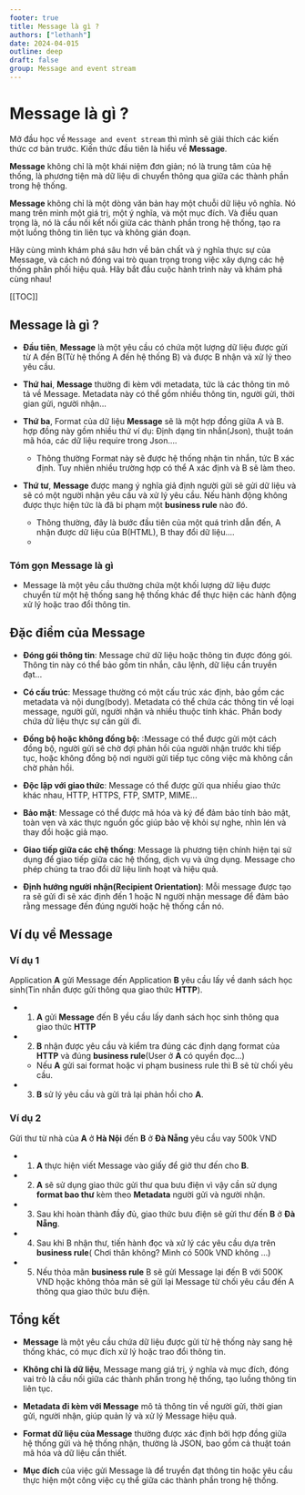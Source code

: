 ```yaml
---
footer: true
title: Message là gì ?
authors: ["lethanh"]
date: 2024-04-015
outline: deep
draft: false
group: Message and event stream
---
```

# Message là gì ?

Mở đầu học về `Message and event stream` thì mình sẽ giải thích các kiến thức cơ bản trước. Kiến thức đầu tiên là hiểu về **Message**.

**Message** không chỉ là một khái niệm đơn giản; nó là trung tâm của hệ thống, là phương tiện mà dữ liệu di chuyển thông qua giữa các thành phần trong hệ thống.

**Message** không chỉ là một dòng văn bản hay một chuỗi dữ liệu vô nghĩa. Nó mang trên mình một giá trị, một ý nghĩa, và một mục đích. Và điều quan trọng là, nó là cầu nối kết nối giữa các thành phần trong hệ thống, tạo ra một luồng thông tin liên tục và không gián đoạn.

Hãy cùng mình khám phá sâu hơn về bản chất và ý nghĩa thực sự của Message, và cách nó đóng vai trò quan trọng trong việc xây dựng các hệ thống phân phối hiệu quả. Hãy bắt đầu cuộc hành trình này và khám phá cùng nhau!

[[TOC]]

## Message là gì ?
- **Đầu tiên**, **Message** là một yêu cầu có chứa một lượng dữ liệu được gửi từ A đến B(Từ hệ thống A đến hệ thống B) và được B nhận và xử lý theo yêu cầu.

- **Thứ hai**, **Message** thường đi kèm với metadata, tức là các thông tin mô tả về Message. Metadata này có thể gồm nhiều thông tin, người gửi, thời gian gửi, người nhận...

- **Thứ ba**, Format của dữ liệu **Message** sẽ là một hợp đồng giữa A và B. hợp đồng này gồm nhiều thứ ví dụ: Định dạng tin nhắn(Json), thuật toán mã hóa, các dữ liệu require trong Json....
  - Thông thường Format này sẽ được hệ thống nhận tin nhắn, tức B xác định. Tuy nhiên nhiều trường hợp có thể A xác định và B sẽ làm theo.

- **Thứ tư**, **Message** được mang ý nghĩa giả định người gửi sẽ gửi dữ liệu và sẽ có một người nhận yêu cầu và xử lý yêu cầu. Nếu hành động không được thực hiện tức là đã bi phạm một **business rule** nào đó.
  - Thông thường, đây là bước đầu tiên của một quá trình dẫn đến, A nhận được dữ liệu của B(HTML), B thay đổi dữ liệu....
  - 
### **Tóm gọn Message là gì**
- Message là một yêu cầu thường chứa một khối lượng dữ liệu được chuyển từ một hệ thống sang hệ thống khác để thực hiện các hành động xử lý hoặc trao đổi thông tin. 

## Đặc điểm của Message
- **Đóng gói thông tin**: Message chứ dữ liệu hoặc thông tin được đóng gói. Thông tin này có thể bảo gồm tin nhắn, câu lệnh, dữ liệu cần truyền đạt...

- **Có cấu trúc**: Message thường có một cấu trúc xác định, bảo gồm các metadata và nội dung(body). Metadata có thể chứa các thông tin về loại message, người gửi, người nhận và nhiều thuộc tính khác. Phần body chứa dữ liệu thực sự cần gửi đi.

- **Đồng bộ hoặc không đồng bộ:** :Message có thể được gửi một cách đồng bộ, người gửi sẽ chờ đợi phản hồi của người nhận trước khi tiếp tục, hoặc không đồng bộ nơi người gửi tiếp tục công việc mà không cần chờ phản hồi.

- **Độc lập với giao thức**: Message có thể được gửi qua nhiều giao thức khác nhau, HTTP, HTTPS, FTP, SMTP, MIME...

- **Bảo mật**: Message có thể được mã hóa và ký để đảm bảo tính bảo mật, toàn vẹn và xác thực nguồn gốc giúp bảo vệ khỏi sự nghe, nhìn lén và thay đổi hoặc giả mạo.

- **Giao tiếp giữa các chệ thống**: Message là phương tiện chính hiện tại sử dụng để giao tiếp giữa các hệ thống, dịch vụ và ứng dụng. Message cho phép chúng ta trao đổi dữ liệu linh hoạt và hiệu quả.

- **Định hướng người nhận(Recipient Orientation)**: Mỗi message được tạo ra sẽ gửi đi sẽ xác định đến 1 hoặc N người nhận message để đảm bảo rằng message đến đúng người hoặc hệ thống cần nó.

## Ví dụ về Message
### **Ví dụ 1**
Application **A** gửi Message đến Application **B** yêu cầu lấy về danh sách học sinh(Tin nhắn được gửi thông qua giao thức **HTTP**).
  - 1. **A** gửi **Message** đến B yều cầu lấy danh sách học sinh thông qua giao thức **HTTP**
  - 2. **B** nhận được yêu cầu và kiểm tra đúng các định dạng format của **HTTP** và đúng **business rule**(User ở **A** có quyền đọc...)
    - Nếu **A** gửi sai format hoặc vi phạm business rule thì B sẽ từ chối yêu cầu.
  - 3. **B** sử lý yêu cầu và gửi trả lại phản hồi cho **A**.

### **Ví dụ 2**
Gửi thư từ nhà của **A** ở **Hà Nội** đến **B** ở **Đà Nẵng** yêu cầu vay 500k VND
  - 1. **A** thực hiện viết Message vào giấy để giở thư đến cho **B**.

  - 2. **A** sẽ sử dụng giao thức gửi thư qua bưu điện vì vậy cần sử dụng **format bao thư** kèm theo **Metadata** người gửi và người nhận.

  - 3. Sau khi hoàn thành đầy đủ, giao thức bưu điện sẽ gửi thư đến **B** ở **Đà Nẵng**.

  - 4. Sau khi B nhận thư, tiến hành đọc và xử lý các yêu cầu dựa trên **business rule**( Chơi thân không? Mình có 500k VND không ...)

  - 5. Nếu thỏa mãn **business rule** B sẽ gửi Message lại đến B với 500K VND họặc không thỏa mãn sẽ gửi lại Message từ chối yêu cầu đến A thông qua giao thức bưu điện.

## Tổng kết
- **Message** là một yêu cầu chứa dữ liệu được gửi từ hệ thống này sang hệ thống khác, có mục đích xử lý hoặc trao đổi thông tin.

- **Không chỉ là dữ liệu**, Message mang giá trị, ý nghĩa và mục đích, đóng vai trò là cầu nối giữa các thành phần trong hệ thống, tạo luồng thông tin liên tục.

- **Metadata đi kèm với Message** mô tả thông tin về người gửi, thời gian gửi, người nhận, giúp quản lý và xử lý Message hiệu quả.

- **Format dữ liệu của Message** thường được xác định bởi hợp đồng giữa hệ thống gửi và hệ thống nhận, thường là JSON, bao gồm cả thuật toán mã hóa và dữ liệu cần thiết.

- **Mục đích** của việc gửi Message là để truyền đạt thông tin hoặc yêu cầu thực hiện một công việc cụ thể giữa các thành phần trong hệ thống.
